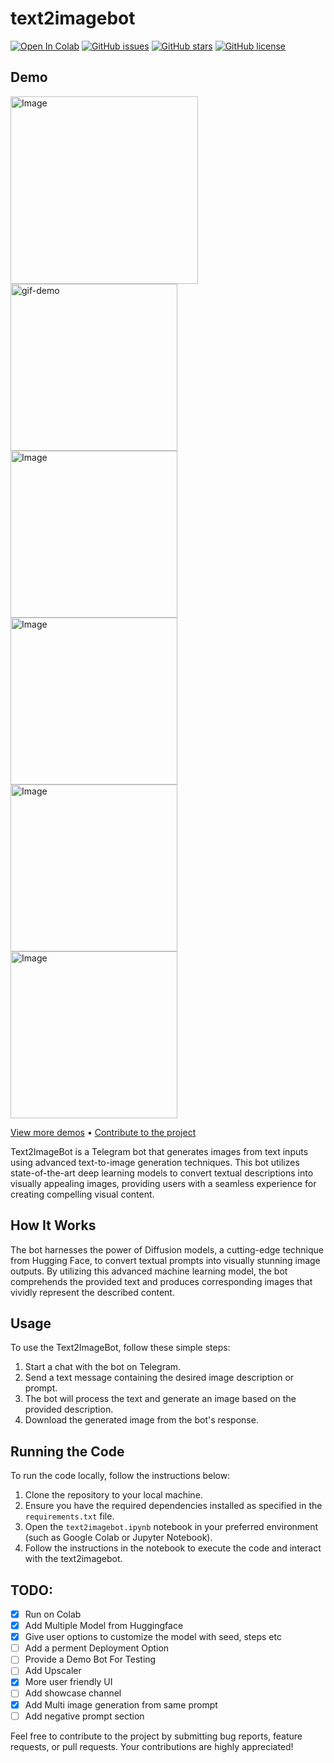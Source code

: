 # text2imagebot
[![Open In Colab](https://colab.research.google.com/assets/colab-badge.svg)](https://colab.research.google.com/github/SudoR2spr/text2image/blob/main/text2imagebot.ipynb)
[![GitHub issues](https://img.shields.io/github/issues/nuhmanpk/text2imagebot)](https://github.com/nuhmanpk/text2imagebot/issues) 
[![GitHub stars](https://img.shields.io/github/stars/nuhmanpk/text2imagebot)](https://github.com/nuhmanpk/text2imagebot/stargazers) 
[![GitHub license](https://img.shields.io/github/license/nuhmanpk/text2imagebot)](https://github.com/nuhmanpk/text2imagebot/blob/main/LICENSE)

## Demo

<div>
  <img src="https://github.com/nuhmanpk/text2imagebot/blob/main/assests/text2image.gif" alt="Image" width="300"/>
  <img src="https://github.com/nuhmanpk/text2imagebot/blob/main/assests/photo_2023-10-30_22-44-24.jpg" alt="gif-demo" width="267"/>
  <img src="https://github.com/nuhmanpk/text2imagebot/blob/main/assests/photo_2023-10-30_23-15-22.jpg" alt="Image" width="267"/>
  <img src="https://github.com/nuhmanpk/text2imagebot/blob/main/assests/photo_2023-10-30_23-15-26.jpg" alt="Image" width="267"/>
  <img src="https://github.com/nuhmanpk/text2imagebot/blob/main/assests/photo_2023-10-30_23-15-25.jpg" alt="Image" width="267"/>
  <img src="https://github.com/nuhmanpk/text2imagebot/blob/main/assests/photo_2023-10-30_23-15-24.jpg" alt="Image" width="267"/>
</div>

[View more demos](https://github.com/nuhmanpk/text2imagebot/tree/17e23f59cff76acc8d8321512fb4b906a0d14fd8/assests) • [Contribute to the project](https://github.com/nuhmanpk/text2imagebot/fork) 

Text2ImageBot is a Telegram bot that generates images from text inputs using advanced text-to-image generation techniques. This bot utilizes state-of-the-art deep learning models to convert textual descriptions into visually appealing images, providing users with a seamless experience for creating compelling visual content.

## How It Works

The bot harnesses the power of Diffusion models, a cutting-edge technique from Hugging Face, to convert textual prompts into visually stunning image outputs. By utilizing this advanced machine learning model, the bot comprehends the provided text and produces corresponding images that vividly represent the described content.


## Usage

To use the Text2ImageBot, follow these simple steps:

1. Start a chat with the bot on Telegram.
2. Send a text message containing the desired image description or prompt.
3. The bot will process the text and generate an image based on the provided description.
4. Download the generated image from the bot's response.

## Running the Code

To run the code locally, follow the instructions below:

1. Clone the repository to your local machine.
2. Ensure you have the required dependencies installed as specified in the `requirements.txt` file.
3. Open the `text2imagebot.ipynb` notebook in your preferred environment (such as Google Colab or Jupyter Notebook).
4. Follow the instructions in the notebook to execute the code and interact with the text2imagebot.


## TODO:

  - [x] Run on Colab
  - [x] Add Multiple Model from Huggingface
  - [x] Give user options to customize the model with seed, steps etc
  - [ ] Add a perment Deployment Option
  - [ ] Provide a Demo Bot For Testing
  - [ ] Add Upscaler
  - [x] More user friendly UI
  - [ ] Add showcase channel
  - [x] Add Multi image generation from same prompt
  - [ ]  Add negative prompt section 

Feel free to contribute to the project by submitting bug reports, feature requests, or pull requests. Your contributions are highly appreciated!
